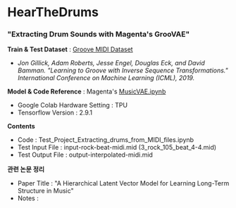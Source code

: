 # HearTheDrums
### "Extracting Drum Sounds with Magenta's GrooVAE"

**Train & Test Dataset** : [Groove MIDI Dataset](https://magenta.tensorflow.org/datasets/groove)
 -  *Jon Gillick, Adam Roberts, Jesse Engel, Douglas Eck, and David Bamman. "Learning to Groove with Inverse Sequence Transformations." International Conference on Machine Learning (ICML), 2019.*


**Model & Code Reference** : Magenta's [MusicVAE.ipynb](https://colab.research.google.com/github/magenta/magenta-demos/blob/master/colab-notebooks/MusicVAE.ipynb)

- Google Colab Hardware Setting : TPU
- Tensorflow Version : 2.9.1

**Contents**
- Code : Test_Project_Extracting_drums_from_MIDI_files.ipynb
- Test Input File :  input-rock-beat-midi.mid  (3_rock_105_beat_4-4.mid)
- Test Output File : output-interpolated-midi.mid

**관련 논문 정리**
- Paper Title : "A Hierarchical Latent Vector Model for Learning Long-Term Structure in Music"
- Notes : 
